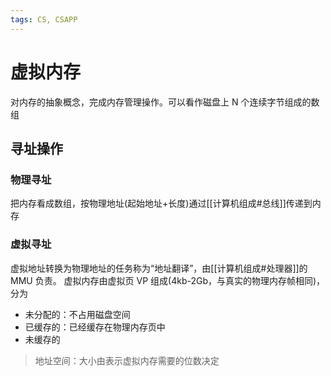 ```yaml
---
tags: CS, CSAPP
---
```

# 虚拟内存

对内存的抽象概念，完成内存管理操作。可以看作磁盘上 N 个连续字节组成的数组

## 寻址操作

### 物理寻址

把内存看成数组，按物理地址(起始地址+长度)通过[[计算机组成#总线]]传递到内存

### 虚拟寻址

虚拟地址转换为物理地址的任务称为“地址翻译”，由[[计算机组成#处理器]]的 MMU 负责。
虚拟内存由虚拟页 VP 组成(4kb-2Gb，与真实的物理内存帧相同)，分为

- 未分配的：不占用磁盘空间
- 已缓存的：已经缓存在物理内存页中
- 未缓存的

> 地址空间：大小由表示虚拟内存需要的位数决定
